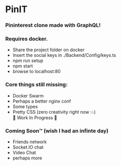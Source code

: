 # PinIT
### Pininterest clone made with GraphQL! <br/>
### Requires docker. <br/>
- Share the project folder on docker
- Insert the social keys in ./Backend/Config/keys.ts 
- npm run setup 
- npm start 
- browse to localhost:80
### Core things still missing:
- Docker Swarm
- Perhaps a better nginx conf
- Some types
- Pretty CSS (zero creativity right now :boom:)
<br/>🐳 Work In Progress 🐳

### Coming Soon™ (wish I had an infinte day)
- Friends network
- Socket.IO chat
- Video Chat
- perhaps more

